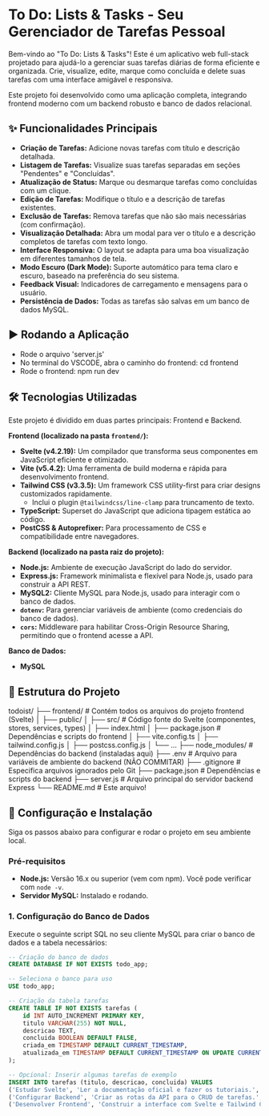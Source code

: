 # To Do: Lists & Tasks - Seu Gerenciador de Tarefas Pessoal

Bem-vindo ao "To Do: Lists & Tasks"! Este é um aplicativo web full-stack projetado para ajudá-lo a gerenciar suas tarefas diárias de forma eficiente e organizada. Crie, visualize, edite, marque como concluída e delete suas tarefas com uma interface amigável e responsiva.

Este projeto foi desenvolvido como uma aplicação completa, integrando frontend moderno com um backend robusto e banco de dados relacional.

## ✨ Funcionalidades Principais

* **Criação de Tarefas:** Adicione novas tarefas com título e descrição detalhada.
* **Listagem de Tarefas:** Visualize suas tarefas separadas em seções "Pendentes" e "Concluídas".
* **Atualização de Status:** Marque ou desmarque tarefas como concluídas com um clique.
* **Edição de Tarefas:** Modifique o título e a descrição de tarefas existentes.
* **Exclusão de Tarefas:** Remova tarefas que não são mais necessárias (com confirmação).
* **Visualização Detalhada:** Abra um modal para ver o título e a descrição completos de tarefas com texto longo.
* **Interface Responsiva:** O layout se adapta para uma boa visualização em diferentes tamanhos de tela.
* **Modo Escuro (Dark Mode):** Suporte automático para tema claro e escuro, baseado na preferência do seu sistema.
* **Feedback Visual:** Indicadores de carregamento e mensagens para o usuário.
* **Persistência de Dados:** Todas as tarefas são salvas em um banco de dados MySQL.

## ▶️ Rodando a Aplicação

* Rode o arquivo 'server.js'
* No terminal do VSCODE, abra o caminho do frontend: cd frontend
* Rode o frontend: npm run dev

## 🛠️ Tecnologias Utilizadas

Este projeto é dividido em duas partes principais: Frontend e Backend.

**Frontend (localizado na pasta `frontend/`):**
* **Svelte (v4.2.19):** Um compilador que transforma seus componentes em JavaScript eficiente e otimizado.
* **Vite (v5.4.2):** Uma ferramenta de build moderna e rápida para desenvolvimento frontend.
* **Tailwind CSS (v3.3.5):** Um framework CSS utility-first para criar designs customizados rapidamente.
    * Inclui o plugin `@tailwindcss/line-clamp` para truncamento de texto.
* **TypeScript:** Superset do JavaScript que adiciona tipagem estática ao código.
* **PostCSS & Autoprefixer:** Para processamento de CSS e compatibilidade entre navegadores.

**Backend (localizado na pasta raiz do projeto):**
* **Node.js:** Ambiente de execução JavaScript do lado do servidor.
* **Express.js:** Framework minimalista e flexível para Node.js, usado para construir a API REST.
* **MySQL2:** Cliente MySQL para Node.js, usado para interagir com o banco de dados.
* **`dotenv`:** Para gerenciar variáveis de ambiente (como credenciais do banco de dados).
* **`cors`:** Middleware para habilitar Cross-Origin Resource Sharing, permitindo que o frontend acesse a API.

**Banco de Dados:**
* **MySQL**

## 📂 Estrutura do Projeto

todoist/
├── frontend/               # Contém todos os arquivos do projeto frontend (Svelte)
│   ├── public/
│   ├── src/                # Código fonte do Svelte (componentes, stores, services, types)
│   ├── index.html
│   ├── package.json        # Dependências e scripts do frontend
│   ├── vite.config.ts
│   ├── tailwind.config.js
│   ├── postcss.config.js
│   └── ...
├── node_modules/           # Dependências do backend (instaladas aqui)
├── .env                    # Arquivo para variáveis de ambiente do backend (NÃO COMMITAR)
├── .gitignore              # Especifica arquivos ignorados pelo Git
├── package.json            # Dependências e scripts do backend
├── server.js               # Arquivo principal do servidor backend Express
└── README.md               # Este arquivo!

## 🚀 Configuração e Instalação

Siga os passos abaixo para configurar e rodar o projeto em seu ambiente local.

### Pré-requisitos
* **Node.js:** Versão 16.x ou superior (vem com npm). Você pode verificar com `node -v`.
* **Servidor MySQL:** Instalado e rodando.

### 1. Configuração do Banco de Dados
Execute o seguinte script SQL no seu cliente MySQL para criar o banco de dados e a tabela necessários:

```sql
-- Criação do banco de dados
CREATE DATABASE IF NOT EXISTS todo_app;

-- Seleciona o banco para uso
USE todo_app;

-- Criação da tabela tarefas
CREATE TABLE IF NOT EXISTS tarefas (
    id INT AUTO_INCREMENT PRIMARY KEY,
    titulo VARCHAR(255) NOT NULL,
    descricao TEXT,
    concluida BOOLEAN DEFAULT FALSE,
    criada_em TIMESTAMP DEFAULT CURRENT_TIMESTAMP,
    atualizada_em TIMESTAMP DEFAULT CURRENT_TIMESTAMP ON UPDATE CURRENT_TIMESTAMP
);

-- Opcional: Inserir algumas tarefas de exemplo
INSERT INTO tarefas (titulo, descricao, concluida) VALUES 
('Estudar Svelte', 'Ler a documentação oficial e fazer os tutoriais.', false),
('Configurar Backend', 'Criar as rotas da API para o CRUD de tarefas.', true),
('Desenvolver Frontend', 'Construir a interface com Svelte e Tailwind CSS.', false);